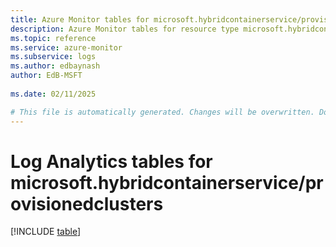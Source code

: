 ```yaml
---
title: Azure Monitor tables for microsoft.hybridcontainerservice/provisionedclusters
description: Azure Monitor tables for resource type microsoft.hybridcontainerservice/provisionedclusters
ms.topic: reference
ms.service: azure-monitor
ms.subservice: logs
ms.author: edbaynash
author: EdB-MSFT
   
ms.date: 02/11/2025

# This file is automatically generated. Changes will be overwritten. Do not change this file directly.
---
```


# Log Analytics tables for microsoft.hybridcontainerservice/provisionedclusters  

[!INCLUDE [table](~/reusable-content/ce-skilling/azure/includes/azure-monitor/reference/tables/microsoft-hybridcontainerservice_provisionedclusters-include.md)]

